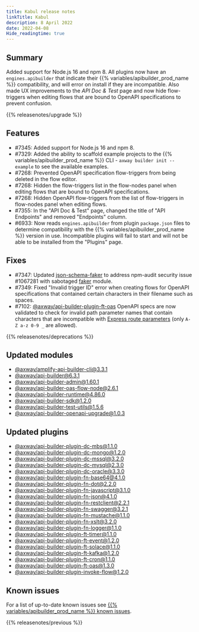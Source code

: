 ```yaml
---
title: Kabul release notes
linkTitle: Kabul
description: 8 April 2022
date: 2022-04-08
Hide_readingtime: true
---
```

## Summary

Added support for Node.js 16 and npm 8. All plugins now have an `engines.apibuilder` that indicate their {{% variables/apibuilder_prod_name %}} compatibility, and will error on install if they are incompatible. Also made UX improvements to the _API Doc & Test_ page and now hide flow-triggers when editing flows that are bound to OpenAPI specifications to prevent confusion.

{{% releasenotes/upgrade %}}

<!-- ## Breaking changes -->

## Features

* #7345: Added support for Node.js 16 and npm 8.
* #7329: Added the ability to scaffold example projects to the {{% variables/apibuilder_prod_name %}} CLI - `axway builder init --example` to see the available examples.
* #7268: Prevented OpenAPI specification flow-triggers from being deleted in the flow editor.
* #7268: Hidden the flow-triggers list in the flow-nodes panel when editing flows that are bound to OpenAPI specifications.
* #7268: Hidden OpenAPI flow-triggers from the list of flow-triggers in flow-nodes panel when editing flows.
* #7355: In the "API Doc & Test" page, changed the title of "API Endpoints" and removed "Endpoints" column.
* #6933: Now reads `engines.apibuilder` from plugin `package.json` files to determine compatibility with the {{% variables/apibuilder_prod_name %}} version in use. Incompatible plugins will fail to start and will not be able to be installed from the "Plugins" page.

## Fixes

* #7347: Updated [json-schema-faker](https://www.npmjs.com/package/json-schema-faker) to address npm-audit security issue #1067281 with sabotaged [faker](https://www.npmjs.com/package/faker) module.
* #7349: Fixed "Invalid trigger ID" error when creating flows for OpenAPI specifications that contained certain characters in their filename such as spaces.
* #7102: [@axway/api-builder-plugin-ft-oas](https://www.npmjs.com/package/@axway/api-builder-plugin-ft-oas) OpenAPI specs are now validated to check for invalid path parameter names that contain characters that are incompatible with [Express route parameters](https://expressjs.com/en/guide/routing.html#route-parameters) (only `A-Z a-z 0-9 _` are allowed).

{{% releasenotes/deprecations %}}

<!-- Regenerate modules/plugins with api-builder-tools generate-release-notes script -->
## Updated modules
* [@axway/amplify-api-builder-cli@3.3.1](https://www.npmjs.com/package/@axway/amplify-api-builder-cli/v/3.3.1)
* [@axway/api-builder@6.3.1](https://www.npmjs.com/package/@axway/api-builder/v/6.3.1)
* [@axway/api-builder-admin@1.60.1](https://www.npmjs.com/package/@axway/api-builder-admin/v/1.60.1)
* [@axway/api-builder-oas-flow-node@2.6.1](https://www.npmjs.com/package/@axway/api-builder-oas-flow-node/v/2.6.1)
* [@axway/api-builder-runtime@4.86.0](https://www.npmjs.com/package/@axway/api-builder-runtime/v/4.86.0)
* [@axway/api-builder-sdk@1.2.0](https://www.npmjs.com/package/@axway/api-builder-sdk/v/1.2.0)
* [@axway/api-builder-test-utils@1.5.6](https://www.npmjs.com/package/@axway/api-builder-test-utils/v/1.5.6)
* [@axway/api-builder-openapi-upgrade@1.0.3](https://www.npmjs.com/package/@axway/api-builder-openapi-upgrade/v/1.0.3)

## Updated plugins
* [@axway/api-builder-plugin-dc-mbs@1.1.0](https://www.npmjs.com/package/@axway/api-builder-plugin-dc-mbs/v/1.1.0)
* [@axway/api-builder-plugin-dc-mongo@1.2.0](https://www.npmjs.com/package/@axway/api-builder-plugin-dc-mongo/v/1.2.0)
* [@axway/api-builder-plugin-dc-mssql@3.2.0](https://www.npmjs.com/package/@axway/api-builder-plugin-dc-mssql/v/3.2.0)
* [@axway/api-builder-plugin-dc-mysql@2.3.0](https://www.npmjs.com/package/@axway/api-builder-plugin-dc-mysql/v/2.3.0)
* [@axway/api-builder-plugin-dc-oracle@3.3.0](https://www.npmjs.com/package/@axway/api-builder-plugin-dc-oracle/v/3.3.0)
* [@axway/api-builder-plugin-fn-base64@4.1.0](https://www.npmjs.com/package/@axway/api-builder-plugin-fn-base64/v/4.1.0)
* [@axway/api-builder-plugin-fn-dot@2.2.0](https://www.npmjs.com/package/@axway/api-builder-plugin-fn-dot/v/2.2.0)
* [@axway/api-builder-plugin-fn-javascript@3.1.0](https://www.npmjs.com/package/@axway/api-builder-plugin-fn-javascript/v/3.1.0)
* [@axway/api-builder-plugin-fn-json@4.1.0](https://www.npmjs.com/package/@axway/api-builder-plugin-fn-json/v/4.1.0)
* [@axway/api-builder-plugin-fn-restclient@2.2.1](https://www.npmjs.com/package/@axway/api-builder-plugin-fn-restclient/v/2.2.1)
* [@axway/api-builder-plugin-fn-swagger@3.2.1](https://www.npmjs.com/package/@axway/api-builder-plugin-fn-swagger/v/3.2.1)
* [@axway/api-builder-plugin-fn-mustache@1.1.0](https://www.npmjs.com/package/@axway/api-builder-plugin-fn-mustache/v/1.1.0)
* [@axway/api-builder-plugin-fn-xslt@3.2.0](https://www.npmjs.com/package/@axway/api-builder-plugin-fn-xslt/v/3.2.0)
* [@axway/api-builder-plugin-fn-logger@1.1.0](https://www.npmjs.com/package/@axway/api-builder-plugin-fn-logger/v/1.1.0)
* [@axway/api-builder-plugin-ft-timer@1.1.0](https://www.npmjs.com/package/@axway/api-builder-plugin-ft-timer/v/1.1.0)
* [@axway/api-builder-plugin-ft-event@1.2.0](https://www.npmjs.com/package/@axway/api-builder-plugin-ft-event/v/1.2.0)
* [@axway/api-builder-plugin-ft-solace@1.1.0](https://www.npmjs.com/package/@axway/api-builder-plugin-ft-solace/v/1.1.0)
* [@axway/api-builder-plugin-ft-kafka@1.2.0](https://www.npmjs.com/package/@axway/api-builder-plugin-ft-kafka/v/1.2.0)
* [@axway/api-builder-plugin-ft-cron@1.1.0](https://www.npmjs.com/package/@axway/api-builder-plugin-ft-cron/v/1.1.0)
* [@axway/api-builder-plugin-ft-oas@1.3.0](https://www.npmjs.com/package/@axway/api-builder-plugin-ft-oas/v/1.3.0)
* [@axway/api-builder-plugin-invoke-flow@1.2.0](https://www.npmjs.com/package/@axway/api-builder-plugin-invoke-flow/v/1.2.0)

## Known issues

For a list of up-to-date known issues see [{{% variables/apibuilder_prod_name %}} known issues](/docs/known_issues/).

{{% releasenotes/previous %}}
